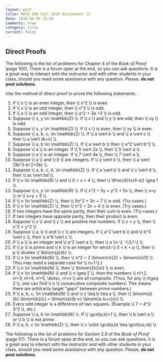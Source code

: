 ```yaml
---
layout: post
title: MATH 300 Fall 2018 Assignment 11
date: 2018-08-06 15:29
comments: true
category: forum
current: false
---
```


## Direct Proofs

<div class="alert alert-info">
  The following is the list of problems for Chapter 4 of the <em>Book of Proof</em> (page 100).  There is a forum open
  at the end, so you can ask questions.  It is a great way to interact with the instructor and with other students in
  your class, should you need some assistance with any question. Please, <strong>do not post solutions</strong>. 
</div>

Use the method of direct proof to prove the following statements.

1. If \\( x \\) is an even integer, then \\( x^2 \\) is even.
2. If \\( x \\) is an odd integer, then \\( x^3 \\) is odd.
3. If \\( a \\) is an odd integer, then \\( a^2 + 3a +5 \\) is odd.
4. Suppose \\( x, y \in \mathbb{Z} \\).  If \\( x \\) and \\( y \\) are odd, then \\( xy \\) is odd.
5. Suppose \\( x, y \in \mathbb{Z} \\).  If \\( x \\) is even, then \\( xy \\) is even.
6. Suppose \\( a, b, c, \in \mathbb{Z} \\).  If \\( a \vert b \\) and \\( a \vert c \\) then \\( a \vert (b+c) \\).
7. Suppose \\( a, b \in \mathbb{Z} \\).  If \\( a \vert b \\) then \\( a^2 \vert b^2 \\).
8. Suppose \\( a \\) is an integer.  If \\( 5 \vert 2a \\), then \\( 5 \vert a \\).
9. Suppose \\( a \\) is an integer.  If \\( 7 \vert 4a \\), then \\( 7 \vert a \\).
10. Suppose \\( a \\) and \\( b \\) are integers.  If \\( a \vert b \\), then \\( a \vert (3b^3-b^2+5b) \\).
11. Suppose \\( a, b, c, d, \in \mathbb{Z} \\).  If \\( a \vert b \\) and \\( c \vert d \\), then \\( ac \vert bd \\).
12. If \\( x \in \mathbb{R} \\) and \\( 0 < x < 4 \\), then \\( \tfrac{4}{x(4-x)} \geq 1 \\).
13. Suppose \\( x, y \in \mathbb{R} \\).  If \\( x^2 + 5y = y^2 + 5x \\), then \\( x=y \\) or \\( x+y = 5 \\).
14. If \\( n \in \mathbb{Z} \\), then \\( 5n^2 + 3n + 7 \\) is odd.  (Try cases.)
15. If \\( n \in \mathbb{Z} \\), then \\( n^2 + 3n + 4 \\) is even.  (Try cases.)
16. If two integers have the same parity, then their sum is even.  (Try cases.)
17. If two integers have opposite parity, then their product is even.
18. Suppose \\( x \\) and \\( y \\) are positive real numbers.  If \\( x < y \\), then \\( x^2 < y^2 \\).
19. Suppose \\( a, b \\) and \\( c \\) are integers,  If \\( a^2 \vert b \\) and \\( b^3 \vert c \\), then \\( a^6 \vert c \\).
20. If \\( a \\) is an integer and \\( a^2 \vert a \\), then \\( a \in \\{ -1,0,1 \\} \\).
21. If \\( p \\) is prime and \\( k \\) is an integer for which \\( 0 < k < p \\), then \\( p \\) divides \\( \binom{p}{k} \\).
22. If \\( n \in \mathbb{N} \\), then \\( n^2 = 2 \binom{n}{2} + \binom{n}{1} \\).  (You may need a separate case for \\( n=1 \\).)
23. If \\( n \in \mathbb{N} \\), then \\( \binom{2n}{n} \\) is even.
24. If \\( n \in \mathbb{N} \\) and \\( n \geq 2 \\), then the numbers \\( n!+2, n!+3, n!+4, n!+5, \dotsc, n!+n \\) are all composite.  (Thus, for any \\( n\geq 2 \\), one can find \\( n \\) consecutive composite numbers.  This means there are arbitrarily larget "gaps" between prime numbers.)
25. If \\( a, b, c, \in \mathbb{N} \\) and \\( c \leq b \leq a \\), then \\( \binom{a}{b} \binom{b}{c} = \binom{a}{b-c} \binom{a-b+c}{c} \\).
26. Every odd integer is a difference of two squares.  (Example \\( 7 = 4^2-3^2 \\), etc.)
27. Suppose \\( a, b \in \mathbb{N} \\).  If \\( \gcd(a,b)>1 \\), then \\( b \vert a \\) or \\( b \\) is not prime.
28. If \\( a, b, c \in \mathbb{Z} \\), then \\( c \cdot \gcd(a,b) \leq \gcd(ca,cb) \\).
<div class="alert alert-info">
	The following is the list of problems for Section 2.9 of the <em>Book of Proof</em> (page 57).  There is a forum open at the end, so you can ask questions.  It is a great way to interact with the instructor and with other students in your class, should you need some assistance with any question. Please, <strong>do not post solutions</strong>.
</div>

